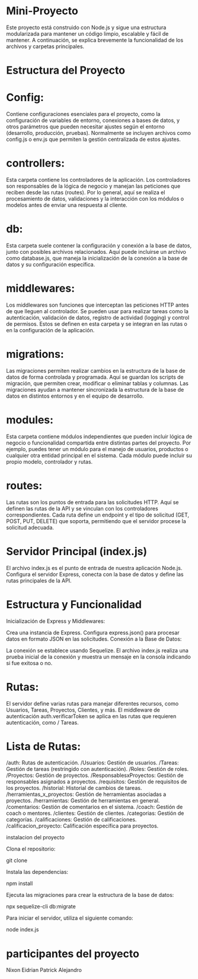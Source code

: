 # Mini-Proyecto

Este proyecto está construido con Node.js y sigue una estructura modularizada para mantener un código limpio,
escalable y fácil de mantener. A continuación, se explica brevemente la funcionalidad de los archivos y
carpetas principales.

# Estructura del Proyecto

# Config:

Contiene configuraciones esenciales para el proyecto, como la configuración de variables de entorno, conexiones
a bases de datos, y otros parámetros que pueden necesitar ajustes según el entorno (desarrollo, producción,
pruebas). Normalmente se incluyen archivos como config.js o env.js que permiten la gestión centralizada de
estos ajustes.

# controllers:

Esta carpeta contiene los controladores de la aplicación. Los controladores son responsables de la lógica de
negocio y manejan las peticiones que reciben desde las rutas (routes). Por lo general, aquí se realiza el
procesamiento de datos, validaciones y la interacción con los módulos o modelos antes de enviar una respuesta
al cliente.

# db:

Esta carpeta suele contener la configuración y conexión a la base de datos, junto con posibles archivos
relacionados. Aquí puede incluirse un archivo como database.js, que maneja la inicialización de la conexión a
la base de datos y su configuración específica.

# middlewares:

Los middlewares son funciones que interceptan las peticiones HTTP antes de que lleguen al controlador. Se
pueden usar para realizar tareas como la autenticación, validación de datos, registro de actividad (logging) y
control de permisos. Estos se definen en esta carpeta y se integran en las rutas o en la configuración de la
aplicación.

# migrations:

Las migraciones permiten realizar cambios en la estructura de la base de datos de forma controlada y
programada. Aquí se guardan los scripts de migración, que permiten crear, modificar o eliminar tablas y
columnas. Las migraciones ayudan a mantener sincronizada la estructura de la base de datos en distintos
entornos y en el equipo de desarrollo.

# modules:

Esta carpeta contiene módulos independientes que pueden incluir lógica de negocio o funcionalidad compartida
entre distintas partes del proyecto. Por ejemplo, puedes tener un módulo para el manejo de usuarios, productos
o cualquier otra entidad principal en el sistema. Cada módulo puede incluir su propio modelo, controlador y
rutas.

# routes:

Las rutas son los puntos de entrada para las solicitudes HTTP. Aquí se definen las rutas de la API y se
vinculan con los controladores correspondientes. Cada ruta define un endpoint y el tipo de solicitud (GET,
POST, PUT, DELETE) que soporta, permitiendo que el servidor procese la solicitud adecuada.

# Servidor Principal (index.js)

El archivo index.js es el punto de entrada de nuestra aplicación Node.js. Configura el servidor Express,
conecta con la base de datos y define las rutas principales de la API.

# Estructura y Funcionalidad

Inicialización de Express y Middlewares:

Crea una instancia de Express.
Configura express.json() para procesar datos en formato JSON en las solicitudes.
Conexión a la Base de Datos:

La conexión se establece usando Sequelize. El archivo index.js realiza una prueba inicial de la conexión y
muestra un mensaje en la consola indicando si fue exitosa o no.

# Rutas:

El servidor define varias rutas para manejar diferentes recursos, como Usuarios, Tareas, Proyectos, Clientes, y
más.
El middleware de autenticación auth.verificarToken se aplica en las rutas que requieren autenticación, como /
Tareas.

# Lista de Rutas:

/auth: Rutas de autenticación.
/Usuarios: Gestión de usuarios.
/Tareas: Gestión de tareas (restringido con autenticación).
/Roles: Gestión de roles.
/Proyectos: Gestión de proyectos.
/ResponsablesxProyectos: Gestión de responsables asignados a proyectos.
/requisitos: Gestión de requisitos de los proyectos.
/historial: Historial de cambios de tareas.
/herramientas_x_proyectos: Gestión de herramientas asociadas a proyectos.
/herramientas: Gestión de herramientas en general.
/comentarios: Gestión de comentarios en el sistema.
/coach: Gestión de coach o mentores.
/clientes: Gestión de clientes.
/categorias: Gestión de categorías.
/calificaciones: Gestión de calificaciones.
/calificacion_proyecto: Calificación específica para proyectos.

instalacion del proyecto

Clona el repositorio:

git clone <url-del-repositorio>

Instala las dependencias:

npm install

Ejecuta las migraciones para crear la estructura de la base de datos:

npx sequelize-cli db:migrate

Para iniciar el servidor, utiliza el siguiente comando:

node index.js



# participantes del proyecto

Nixon 
Eidrian 
Patrick
Alejandro